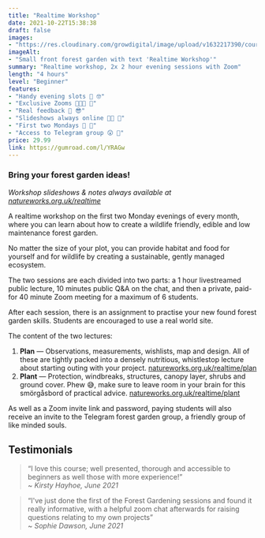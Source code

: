 ```yaml
---
title: "Realtime Workshop"
date: 2021-10-22T15:38:38
draft: false
images: 
- "https://res.cloudinary.com/growdigital/image/upload/v1632217390/course/Realtime_banner.jpg"
imageAlt: 
- "Small front forest garden with text 'Realtime Workshop'"
summary: "Realtime workshop, 2x 2 hour evening sessions with Zoom"
length: "4 hours"
level: "Beginner"
features: 
- "Handy evening slots 🦉 🤓"
- "Exclusive Zooms 👨🏾‍💻 🌳"
- "Real feedback 📣 😎"
- "Slideshows always online 🙏🏾 💚"
- "First two Mondays 📆 🏡"
- "Access to Telegram group 😲 🎉"
price: 29.99
link: https://gumroad.com/l/YRAGw
---
```


### Bring your forest garden ideas!

_Workshop slideshows & notes always available at [natureworks.org.uk/realtime](https://www.natureworks.org.uk/realtime/)_

A realtime workshop on the first two Monday evenings of every month, where you can learn about how to create a wildlife friendly, edible and low maintenance forest garden.

No matter the size of your plot, you can provide habitat and food for yourself and for wildlife by creating a sustainable, gently managed ecosystem.

The two sessions are each divided into two parts: a 1 hour livestreamed public lecture, 10 minutes public Q&A on the chat, and then a private, paid-for 40 minute Zoom meeting for a maximum of 6 students.

After each session, there is an assignment to practise your new found forest garden skills. Students are encouraged to use a real world site.

The content of the two lectures:

1. **Plan** — Observations, measurements, wishlists, map and design. All of these are tightly packed into a densely nutritious, whistlestop lecture about starting outing with your project. [natureworks.org.uk/realtime/plan](https://www.natureworks.org.uk/realtime/plan/)
2. **Plant** — Protection, windbreaks, structures, canopy layer, shrubs and ground cover. Phew 😅, make sure to leave room in your brain for this smörgåsbord of practical advice. [natureworks.org.uk/realtime/plant](https://www.natureworks.org.uk/realtime/plant/)

As well as a Zoom invite link and password, paying students will also receive an invite to the Telegram forest garden group, a friendly group of like minded souls.

## Testimonials 

> “I love this course; well presented, thorough and accessible to beginners as well those with more experience!”<br>~ _Kirsty Hayhoe, June 2021_

> “I've just done the first of the Forest Gardening sessions and found it really informative, with a helpful zoom chat afterwards for raising questions relating to my own projects”<br>~ _Sophie Dawson, June 2021_

